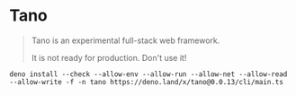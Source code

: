 # Tano

> Tano is an experimental full-stack web framework.
>
> It is not ready for production. Don't use it!


```shell
deno install --check --allow-env --allow-run --allow-net --allow-read --allow-write -f -n tano https://deno.land/x/tano@0.0.13/cli/main.ts
```
